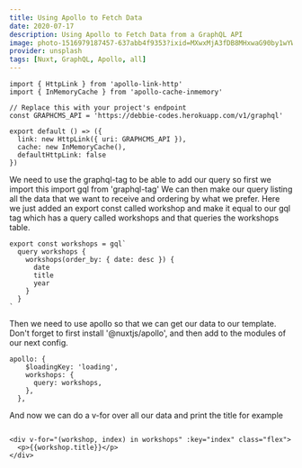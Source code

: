```yaml
---
title: Using Apollo to Fetch Data
date: 2020-07-17
description: Using Apollo to Fetch Data from a GraphQL API
image: photo-1516979187457-637abb4f9353?ixid=MXwxMjA3fDB8MHxwaG90by1wYWdlfHx8fGVufDB8fHw%3D&ixlib=rb-1.2.1&auto=format&fit=crop&w=2100&q=80
provider: unsplash
tags: [Nuxt, GraphQL, Apollo, all]
---
```


```js{}[apollo/client-configs.js]
import { HttpLink } from 'apollo-link-http'
import { InMemoryCache } from 'apollo-cache-inmemory'

// Replace this with your project's endpoint
const GRAPHCMS_API = 'https://debbie-codes.herokuapp.com/v1/graphql'

export default () => ({
  link: new HttpLink({ uri: GRAPHCMS_API }),
  cache: new InMemoryCache(),
  defaultHttpLink: false
})
```

We need to use the graphql-tag to be able to add our query so first we import this import gql from 'graphql-tag' We can then make our query listing all the data that we want to receive and ordering by what we prefer. Here we just added an export const called workshop and make it equal to our gql tag which has a query called workshops and that queries the workshops table.

```js{}[apollo/client-configs.js]
export const workshops = gql`
  query workshops {
    workshops(order_by: { date: desc }) {
      date
      title
      year
    }
  }
`
```

Then we need to use apollo so that we can get our data to our template. Don't forget to first install '@nuxtjs/apollo', and then add to the modules of our next config.

```js{}[apollo/client-configs.js]
apollo: {
    $loadingKey: 'loading',
    workshops: {
      query: workshops,
    },
  },
```

And now we can do a v-for over all our data and print the title for example

```js{}[apollo/client-configs.js]

<div v-for="(workshop, index) in workshops" :key="index" class="flex">
  <p>{{workshop.title}}</p>
</div>
```
